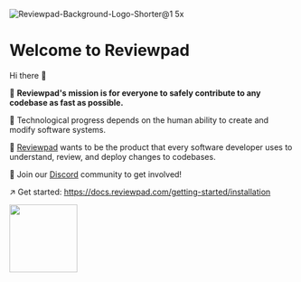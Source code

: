 ![Reviewpad-Background-Logo-Shorter@1 5x](https://user-images.githubusercontent.com/38539/186731843-16f84f3e-1dd8-42c4-a575-7b5f3d3b5a92.png)

# Welcome to Reviewpad

Hi there 👋

🥅 **Reviewpad's mission is for everyone to safely contribute to any codebase as fast as possible.**

🎡 Technological progress depends on the human ability to create and modify software systems. 

🚀 [Reviewpad](https://reviewpad.com) wants to be the product that every software developer uses to understand, review, and deploy changes to codebases.

📣 Join our [Discord](http://reviewpad.com/discord) community to get involved!

↗️  Get started: https://docs.reviewpad.com/getting-started/installation

<a href="https://drata.com/soc-2?utm_source=soc2badge" target="_blank"><img src="https://cdn.drata.com/badge/soc2-light.png" height="120" /></a>
